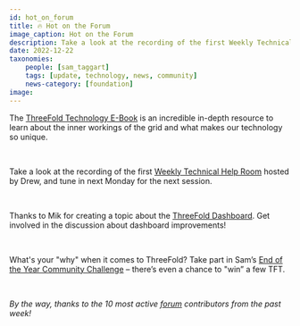 ```yaml
---
id: hot_on_forum
title: 🔥 Hot on the Forum
image_caption: Hot on the Forum
description: Take a look at the recording of the first Weekly Technical Help Room hosted by Drew, and tune in next Monday for the next session.
date: 2022-12-22
taxonomies:
    people: [sam_taggart]
    tags: [update, technology, news, community]
    news-category: [foundation]
image: 
---
```


The [ThreeFold Technology E-Book](https://forum.threefold.io/t/threefold-technology-ebook-read-and-learn/3634) is an incredible in-depth resource to learn about the inner workings of the grid and what makes our technology so unique.

<br/>

Take a look at the recording of the first [Weekly Technical Help Room](https://forum.threefold.io/t/weekly-technical-help-room/3627) hosted by Drew, and tune in next Monday for the next session.

<br/>

Thanks to Mik for creating a topic about the [ThreeFold Dashboard](https://forum.threefold.io/t/the-threefold-dashboard-dive-in-the-new-internet/3635). Get involved in the discussion about dashboard improvements!

<br/>

What's your "why" when it comes to ThreeFold? Take part in Sam’s [End of the Year Community Challenge](https://forum.threefold.io/t/end-of-year-community-challenge-my-why-personal-tft-grant/3638) – there’s even a chance to "win” a few TFT.

<br/>

_By the way, thanks to the 10 most active [forum](https://forum.threefold.io/) contributors from the past week!_